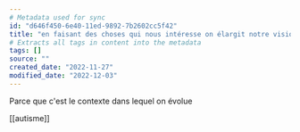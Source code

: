 ```yaml
---
# Metadata used for sync
id: "d646f450-6e40-11ed-9892-7b2602cc5f42"
title: "en faisant des choses qui nous intéresse on élargit notre vision"
# Extracts all tags in content into the metadata
tags: []
source: ""
created_date: "2022-11-27"
modified_date: "2022-12-03"
---
```

Parce que c'est le contexte dans lequel on évolue

[[autisme]]